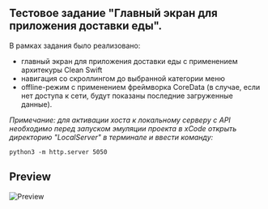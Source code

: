## Тестовое задание "Главный экран для приложения доставки еды".
В рамках задания было реализовано:
- главный экран для приложения доставки еды с применением архитекуры Clean Swift
- навигация со скроллингом до выбранной категории меню
- offline-режим c применением фреймворка CoreData (в случае, если нет доступа к сети, будут показаны последние загруженные данные).

*Примечание: для активации хоста к локальному серверу с API необходимо перед запуском эмуляции проекта в xCode открыть директорию "LocalServer" в терминале и ввести команду:*
```
python3 -m http.server 5050
```

## Preview
![Preview](https://github.com/discoclash/FoodApp/blob/main/Preview.gif)

